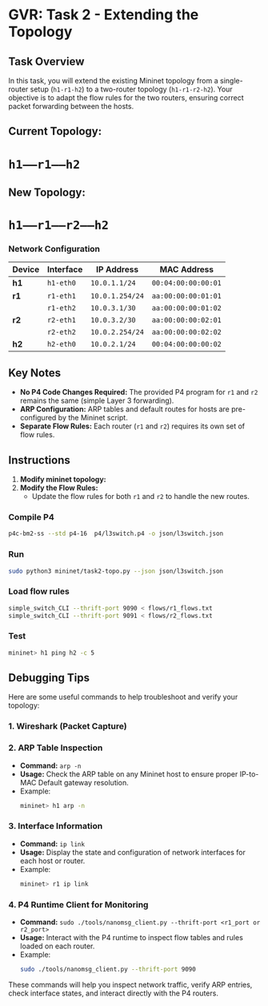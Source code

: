 # GVR: Task 2 - Extending the Topology

## Task Overview
In this task, you will extend the existing Mininet topology from a single-router setup (`h1-r1-h2`) to a two-router topology (`h1-r1-r2-h2`). Your objective is to adapt the flow rules for the two routers, ensuring correct packet forwarding between the hosts.

## Current Topology:
# `h1——r1——h2`

## New Topology: 
# `h1——r1——r2——h2`

### Network Configuration

| Device    | Interface   | IP Address       | MAC Address            |
|-----------|-------------|------------------|------------------------|
| **h1**    | `h1-eth0`   | `10.0.1.1/24`    | `00:04:00:00:00:01`    |
| **r1**    | `r1-eth1`   | `10.0.1.254/24`  | `aa:00:00:00:01:01`    |
|           | `r1-eth2`   | `10.0.3.1/30`    | `aa:00:00:00:01:02`    |
| **r2**    | `r2-eth1`   | `10.0.3.2/30`    | `aa:00:00:00:02:01`    |
|           | `r2-eth2`   | `10.0.2.254/24`  | `aa:00:00:00:02:02`    |
| **h2**    | `h2-eth0`   | `10.0.2.1/24`    | `00:04:00:00:00:02`    |

## Key Notes
- **No P4 Code Changes Required:** The provided P4 program for `r1` and `r2` remains the same (simple Layer 3 forwarding).
- **ARP Configuration:** ARP tables and default routes for hosts are pre-configured by the Mininet script.
- **Separate Flow Rules:** Each router (`r1` and `r2`) requires its own set of flow rules.

## Instructions
1. **Modify mininet topology:**
2. **Modify the Flow Rules:**
   - Update the flow rules for both `r1` and `r2` to handle the new routes.

### Compile P4
```bash
p4c-bm2-ss --std p4-16  p4/l3switch.p4 -o json/l3switch.json
```

### Run
```bash
sudo python3 mininet/task2-topo.py --json json/l3switch.json
```

### Load flow rules
```bash
simple_switch_CLI --thrift-port 9090 < flows/r1_flows.txt
simple_switch_CLI --thrift-port 9091 < flows/r2_flows.txt
```

### Test
```bash
mininet> h1 ping h2 -c 5
```

## Debugging Tips

Here are some useful commands to help troubleshoot and verify your topology:

### 1. **Wireshark (Packet Capture)**

### 2. **ARP Table Inspection**
   - **Command:** `arp -n`
   - **Usage:** Check the ARP table on any Mininet host to ensure proper IP-to-MAC Default gateway resolution.
   - Example:
     ```bash
     mininet> h1 arp -n
     ```

### 3. **Interface Information**
   - **Command:** `ip link`
   - **Usage:** Display the state and configuration of network interfaces for each host or router.
   - Example:
     ```bash
     mininet> r1 ip link
     ```

### 4. **P4 Runtime Client for Monitoring**
   - **Command:** `sudo ./tools/nanomsg_client.py --thrift-port <r1_port or r2_port>`
   - **Usage:** Interact with the P4 runtime to inspect flow tables and rules loaded on each router.
   - Example:
     ```bash
     sudo ./tools/nanomsg_client.py --thrift-port 9090
     ```

These commands will help you inspect network traffic, verify ARP entries, check interface states, and interact directly with the P4 routers.
